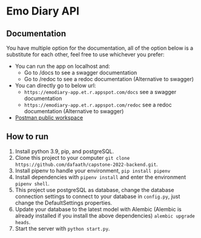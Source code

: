 # Emo Diary API

## Documentation

You have multiple option for the documentation, all of the option below is a substitute for each other, feel free to use whichever you prefer:

- You can run the app on localhost and:
  - Go to /docs to see a swagger documentation
  - Go to /redoc to see a redoc documentation (Alternative to swagger)
- You can directly go to below url:
  - `https://emodiary-app.et.r.appspot.com/docs` see a swagger documentation
  - `https://emodiary-app.et.r.appspot.com/redoc` see a redoc documentation (Alternative to swagger)
- [Postman public workspace](https://www.postman.com/dafaathaullah/workspace/emodiary/overview)

## How to run

1. Install python 3.9, pip, and postgreSQL.
2. Clone this project to your computer `git clone https://github.com/dafaath/capstone-2022-backend.git`.
3. Install pipenv to handle your environment, `pip install pipenv`
4. Install dependencies with `pipenv install` and enter the environment `pipenv shell`.
5. This project use postgreSQL as database, change the database connection settings to connect to your database in `config.py`, just change the DefaultSettings properties.
6. Update your database to the latest model with Alembic (Alembic is already installed if you install the above dependencies) `alembic upgrade heads`.
7. Start the server with `python start.py`.
